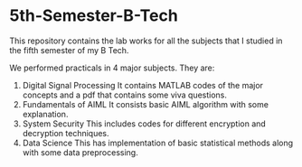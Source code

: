 # 5th-Semester-B-Tech
This repository contains the lab works for all the subjects that I studied in the fifth semester of my B Tech.

We performed practicals in 4 major subjects. They are:
1. Digital Signal Processing
   It contains MATLAB codes of the major concepts and a pdf that contains some viva questions. 
2. Fundamentals of AIML
   It consists basic AIML algorithm with some explanation.
3. System Security
   This includes codes for different encryption and decryption techniques.
4. Data Science
   This has implementation of basic statistical methods along with some data preprocessing.
